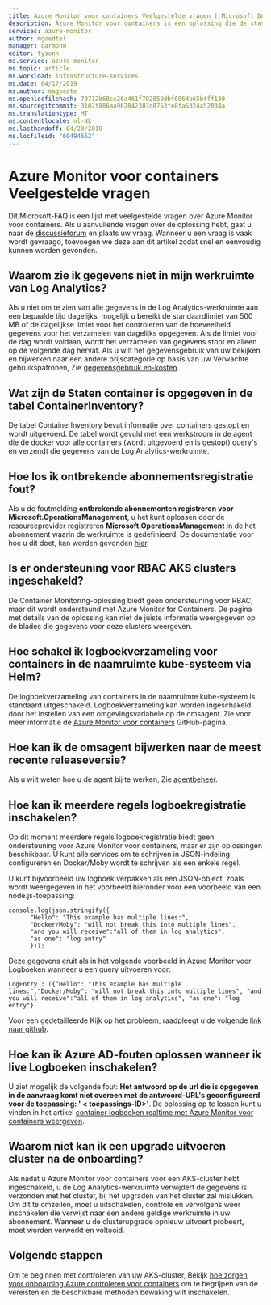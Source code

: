 ```yaml
---
title: Azure Monitor voor containers Veelgestelde vragen | Microsoft Docs
description: Azure Monitor voor containers is een oplossing die de status van uw AKS-clusters en exemplaren van de Container in Azure controleert. In dit artikel vindt u antwoorden op veelgestelde vragen.
services: azure-monitor
author: mgoedtel
manager: carmonm
editor: tysonn
ms.service: azure-monitor
ms.topic: article
ms.workload: infrastructure-services
ms.date: 04/17/2019
ms.author: magoedte
ms.openlocfilehash: 70712b68cc26a461f702850dbf6064b65b4ff130
ms.sourcegitcommit: 3102f886aa962842303c8753fe8fa5324a52834a
ms.translationtype: MT
ms.contentlocale: nl-NL
ms.lasthandoff: 04/23/2019
ms.locfileid: "60494662"
---
```

# <a name="azure-monitor-for-containers-frequently-asked-questions"></a>Azure Monitor voor containers Veelgestelde vragen

Dit Microsoft-FAQ is een lijst met veelgestelde vragen over Azure Monitor voor containers. Als u aanvullende vragen over de oplossing hebt, gaat u naar de [discussieforum](https://feedback.azure.com/forums/34192--general-feedback) en plaats uw vraag. Wanneer u een vraag is vaak wordt gevraagd, toevoegen we deze aan dit artikel zodat snel en eenvoudig kunnen worden gevonden.

## <a name="why-dont-i-see-data-in-my-log-analytics-workspace"></a>Waarom zie ik gegevens niet in mijn werkruimte van Log Analytics?

Als u niet om te zien van alle gegevens in de Log Analytics-werkruimte aan een bepaalde tijd dagelijks, mogelijk u bereikt de standaardlimiet van 500 MB of de dagelijkse limiet voor het controleren van de hoeveelheid gegevens voor het verzamelen van dagelijks opgegeven. Als de limiet voor de dag wordt voldaan, wordt het verzamelen van gegevens stopt en alleen op de volgende dag hervat. Als u wilt het gegevensgebruik van uw bekijken en bijwerken naar een andere prijscategorie op basis van uw Verwachte gebruikspatronen, Zie [gegevensgebruik en-kosten](../platform/manage-cost-storage.md). 

## <a name="what-are-the-container-states-specified-in-the-containerinventory-table"></a>Wat zijn de Staten container is opgegeven in de tabel ContainerInventory?

De tabel ContainerInventory bevat informatie over containers gestopt en wordt uitgevoerd. De tabel wordt gevuld met een werkstroom in de agent die de docker voor alle containers (wordt uitgevoerd en is gestopt) query's en verzendt die gegevens van de Log Analytics-werkruimte.
 
## <a name="how-do-i-resolve-missing-subscription-registration-error"></a>Hoe los ik **ontbrekende abonnementsregistratie** fout?

Als u de foutmelding **ontbrekende abonnementen registreren voor Microsoft.OperationsManagement**, u het kunt oplossen door de resourceprovider registreren **Microsoft.OperationsManagement** in de het abonnement waarin de werkruimte is gedefinieerd. De documentatie voor hoe u dit doet, kan worden gevonden [hier](../../azure-resource-manager/resource-manager-register-provider-errors.md).

## <a name="is-there-support-for-rbac-enabled-aks-clusters"></a>Is er ondersteuning voor RBAC AKS clusters ingeschakeld?

De Container Monitoring-oplossing biedt geen ondersteuning voor RBAC, maar dit wordt ondersteund met Azure Monitor for Containers. De pagina met details van de oplossing kan niet de juiste informatie weergegeven op de blades die gegevens voor deze clusters weergeven.

## <a name="how-do-i-enable-log-collection-for-containers-in-the-kube-system-namespace-through-helm"></a>Hoe schakel ik logboekverzameling voor containers in de naamruimte kube-systeem via Helm?

De logboekverzameling van containers in de naamruimte kube-systeem is standaard uitgeschakeld. Logboekverzameling kan worden ingeschakeld door het instellen van een omgevingsvariabele op de omsagent. Zie voor meer informatie de [Azure Monitor voor containers](https://github.com/helm/charts/tree/master/incubator/azuremonitor-containers) GitHub-pagina. 

## <a name="how-do-i-update-the-omsagent-to-the-latest-released-version"></a>Hoe kan ik de omsagent bijwerken naar de meest recente releaseversie?

Als u wilt weten hoe u de agent bij te werken, Zie [agentbeheer](container-insights-manage-agent.md).

## <a name="how-do-i-enable-multi-line-logging"></a>Hoe kan ik meerdere regels logboekregistratie inschakelen?

Op dit moment meerdere regels logboekregistratie biedt geen ondersteuning voor Azure Monitor voor containers, maar er zijn oplossingen beschikbaar. U kunt alle services om te schrijven in JSON-indeling configureren en Docker/Moby wordt te schrijven als een enkele regel.

U kunt bijvoorbeeld uw logboek verpakken als een JSON-object, zoals wordt weergegeven in het voorbeeld hieronder voor een voorbeeld van een node.js-toepassing:

```
console.log(json.stringify({ 
      "Hello": "This example has multiple lines:",
      "Docker/Moby": "will not break this into multiple lines",
      "and you will receive":"all of them in log analytics",
      "as one": "log entry"
      }));
```

Deze gegevens eruit als in het volgende voorbeeld in Azure Monitor voor Logboeken wanneer u een query uitvoeren voor:

```
LogEntry : ({“Hello": "This example has multiple lines:","Docker/Moby": "will not break this into multiple lines", "and you will receive":"all of them in log analytics", "as one": "log entry"}

```

Voor een gedetailleerde Kijk op het probleem, raadpleegt u de volgende [link naar github](https://github.com/moby/moby/issues/22920).

## <a name="how-do-i-resolve-azure-ad-errors-when-i-enable-live-logs"></a>Hoe kan ik Azure AD-fouten oplossen wanneer ik live Logboeken inschakelen? 

U ziet mogelijk de volgende fout: **Het antwoord op de url die is opgegeven in de aanvraag komt niet overeen met de antwoord-URL's geconfigureerd voor de toepassing: ' < toepassings-ID\>'**. De oplossing op te lossen kunt u vinden in het artikel [container logboeken realtime met Azure Monitor voor containers weergeven](container-insights-live-logs.md#configure-aks-with-azure-active-directory). 

## <a name="why-cant-i-upgrade-cluster-after-onboarding"></a>Waarom niet kan ik een upgrade uitvoeren cluster na de onboarding?

Als nadat u Azure Monitor voor containers voor een AKS-cluster hebt ingeschakeld, u de Log Analytics-werkruimte verwijdert de gegevens is verzonden met het cluster, bij het upgraden van het cluster zal mislukken. Om dit te omzeilen, moet u uitschakelen, controle en vervolgens weer inschakelen die verwijst naar een andere geldige werkruimte in uw abonnement. Wanneer u de clusterupgrade opnieuw uitvoert probeert, moet worden verwerkt en voltooid.  

## <a name="next-steps"></a>Volgende stappen

Om te beginnen met controleren van uw AKS-cluster, Bekijk [hoe zorgen voor onboarding Azure controleren voor containers](container-insights-onboard.md) om te begrijpen van de vereisten en de beschikbare methoden bewaking wilt inschakelen. 